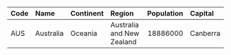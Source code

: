 |Code |Name |Continent | Region | Population | Capital |
| :--- | :--- | :--- | :--- | ---: | :--- |
| AUS | Australia | Oceania | Australia and New Zealand | 18886000 | Canberra |
